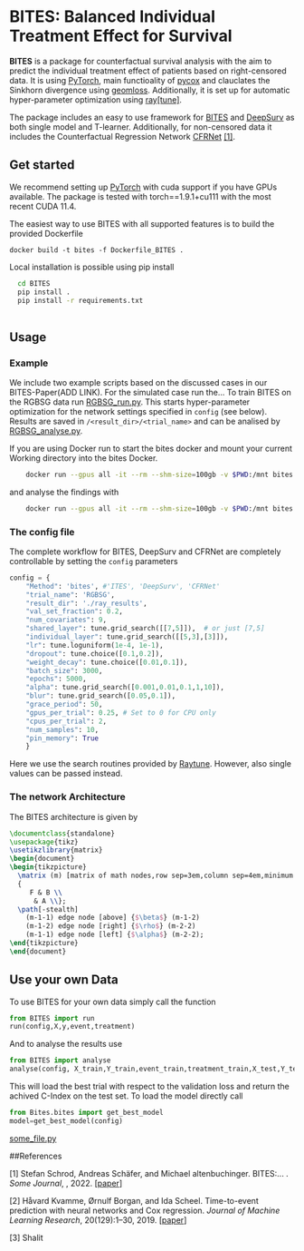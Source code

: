 
# BITES: Balanced Individual Treatment Effect for Survival

**BITES** is a package for counterfactual survival analysis with the aim to predict the individual treatment effect of patients based on right-censored data.
It is using [PyTorch](https://pytorch.org), main functioality of [pycox](https://github.com/havakv/pycox)
and clauclates the Sinkhorn divergence using [geomloss](https://www.kernel-operations.io/geomloss/).
Additionally, it is set up for automatic hyper-parameter optimization using [ray[tune]](https://docs.ray.io/en/latest/tune/index.html).

The package includes an easy to use framework for [BITES](TODO) and [DeepSurv](https://bmcmedresmethodol.biomedcentral.com/articles/10.1186/s12874-018-0482-1) as both single model and T-learner.
Additionally, for non-censored data it includes the Counterfactual Regression Network [CFRNet](https://arxiv.org/pdf/1606.03976.pdf) [[1]](#3).

## Get started
We recommend setting up [PyTorch](https://pytorch.org) with cuda support if you have GPUs available.
The package is tested with torch==1.9.1+cu111 with the most recent CUDA 11.4. 

The easiest way to use BITES with all supported features is to build the provided Dockerfile
```shell
docker build -t bites -f Dockerfile_BITES .
```

Local installation is possible using pip install
```sh
  cd BITES
  pip install .
  pip install -r requirements.txt
  
```



## Usage
### Example
We include two example scripts based on the discussed cases in our BITES-Paper(ADD LINK).
For the simulated case run the...
To train BITES on the RGBSG data run [RGBSG_run.py](/BITES/examples/RGBSG_run.py). This starts hyper-parameter optimization for the network settings specified in `config` (see below).
Results are saved in `/<result_dir>/<trial_name>` and can be analised by [RGBSG_analyse.py](/BITES/examples/RGBSG_analyse.py).

If you are using Docker run to start the bites docker and mount your current Working directory into the bites Docker.
````sh
    docker run --gpus all -it --rm --shm-size=100gb -v $PWD:/mnt bites python3 /mnt/RGBSG_run.py
````
and analyse the findings with
````sh
    docker run --gpus all -it --rm --shm-size=100gb -v $PWD:/mnt bites python3 /mnt/RGBSG_analyse.py
````

### The config file
The complete workflow for BITES, DeepSurv and CFRNet are completely controllable by setting the ``config`` parameters
````python
config = {
    "Method": 'bites', #'ITES', 'DeepSurv', 'CFRNet'
    "trial_name": 'RGBSG',
    "result_dir": './ray_results',
    "val_set_fraction": 0.2,
    "num_covariates": 9,
    "shared_layer": tune.grid_search([[7,5]]),  # or just [7,5]
    "individual_layer": tune.grid_search([[5,3],[3]]),
    "lr": tune.loguniform(1e-4, 1e-1),
    "dropout": tune.choice([0.1,0.2]),
    "weight_decay": tune.choice([0.01,0.1]),
    "batch_size": 3000,
    "epochs": 5000,
    "alpha": tune.grid_search([0.001,0.01,0.1,1,10]),
    "blur": tune.grid_search([0.05,0.1]),
    "grace_period": 50,
    "gpus_per_trial": 0.25, # Set to 0 for CPU only
    "cpus_per_trial": 2,
    "num_samples": 10,
    "pin_memory": True
    }
````
Here we use the search routines provided by [Raytune](https://docs.ray.io/en/latest/tune/index.html). However, also single values can be passed instead.

### The network Architecture
The BITES architecture is given by
````latex {cmd=true hide=true}
\documentclass{standalone}
\usepackage{tikz}
\usetikzlibrary{matrix}
\begin{document}
\begin{tikzpicture}
  \matrix (m) [matrix of math nodes,row sep=3em,column sep=4em,minimum width=2em]
  {
     F & B \\
      & A \\};
  \path[-stealth]
    (m-1-1) edge node [above] {$\beta$} (m-1-2)
    (m-1-2) edge node [right] {$\rho$} (m-2-2)
    (m-1-1) edge node [left] {$\alpha$} (m-2-2);
\end{tikzpicture}
\end{document}
````







## Use your own Data
To use BITES for your own data simply call the function
````python
from BITES import run
run(config,X,y,event,treatment)
````
And to analyse the results use
````python
from BITES import analyse
analyse(config, X_train,Y_train,event_train,treatment_train,X_test,Y_test,event_test,treatment_test)
````
This will load the best trial with respect to the validation loss and return the achived C-Index on the test set.
To load the model directly call
````python
from Bites.bites import get_best_model
model=get_best_model(config)
````
[some_file.py](link) 


##References

[1] Stefan Schrod, Andreas Schäfer, and Michael altenbuchinger. BITES:... . *Some Journal*, , 2022. [[paper](link)]

[2] Håvard Kvamme, Ørnulf Borgan, and Ida Scheel. Time-to-event prediction with neural networks and Cox regression. *Journal of Machine Learning Research*, 20(129):1–30, 2019. [[paper](http://jmlr.org/papers/v20/18-424.html)]

[3] Shalit
